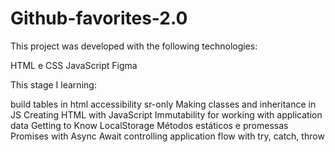 # Github-favorites-2.0
This project was developed with the following technologies:

HTML e CSS
JavaScript
Figma

This stage I learning:

build tables in html
accessibility sr-only
Making classes and inheritance in JS
Creating HTML with JavaScript
Immutability for working with application data
Getting to Know LocalStorage
Métodos estáticos e promessas
Promises with Async Await
controlling application flow with try, catch, throw
